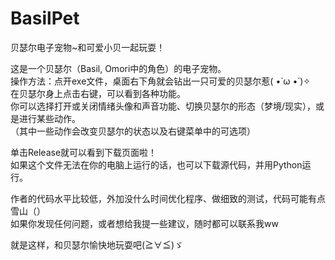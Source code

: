 # BasilPet
贝瑟尔电子宠物~和可爱小贝一起玩耍！  

这是一个贝瑟尔（Basil, Omori中的角色）的电子宠物。  
操作方法：点开exe文件，桌面右下角就会钻出一只可爱的贝瑟尔惹( •̀ ω •́ )✧  
在贝瑟尔身上点击右键，可以看到各种功能。  
你可以选择打开或关闭情绪头像和声音功能、切换贝瑟尔的形态（梦境/现实），或是进行某些动作。  
（其中一些动作会改变贝瑟尔的状态以及右键菜单中的可选项）  

单击Release就可以看到下载页面啦！  
如果这个文件无法在你的电脑上运行的话，也可以下载源代码，并用Python运行。  

作者的代码水平比较低，外加没什么时间优化程序、做细致的测试，代码可能有点雪山（）  
如果你发现任何问题，或者想给我提一些建议，随时都可以联系我ww  

就是这样，和贝瑟尔愉快地玩耍吧(≧∀≦)ゞ  
